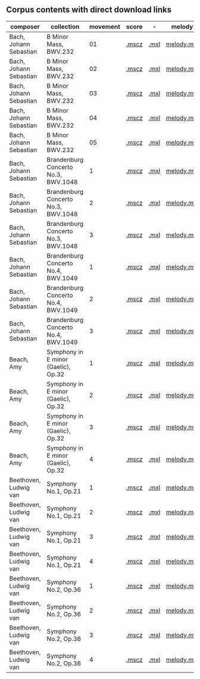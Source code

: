 ## Corpus contents with direct download links

|composer|collection|movement|score|-|melody|
|---|---|---|---|---|---|
Bach, Johann Sebastian|B Minor Mass, BWV.232|01|[.mscz](https://github.com/MarkGotham/Hauptstimme/raw/main/corpus//Bach,_Johann_Sebastian/B_Minor_Mass,_BWV.232/01)|[.mxl](https://github.com/MarkGotham/Hauptstimme/raw/main/corpus//Bach,_Johann_Sebastian/B_Minor_Mass,_BWV.232/01)|[melody.mxl](https://github.com/MarkGotham/Hauptstimme/raw/main/corpus//Bach,_Johann_Sebastian/B_Minor_Mass,_BWV.232/01)
Bach, Johann Sebastian|B Minor Mass, BWV.232|02|[.mscz](https://github.com/MarkGotham/Hauptstimme/raw/main/corpus//Bach,_Johann_Sebastian/B_Minor_Mass,_BWV.232/02)|[.mxl](https://github.com/MarkGotham/Hauptstimme/raw/main/corpus//Bach,_Johann_Sebastian/B_Minor_Mass,_BWV.232/02)|[melody.mxl](https://github.com/MarkGotham/Hauptstimme/raw/main/corpus//Bach,_Johann_Sebastian/B_Minor_Mass,_BWV.232/02)
Bach, Johann Sebastian|B Minor Mass, BWV.232|03|[.mscz](https://github.com/MarkGotham/Hauptstimme/raw/main/corpus//Bach,_Johann_Sebastian/B_Minor_Mass,_BWV.232/03)|[.mxl](https://github.com/MarkGotham/Hauptstimme/raw/main/corpus//Bach,_Johann_Sebastian/B_Minor_Mass,_BWV.232/03)|[melody.mxl](https://github.com/MarkGotham/Hauptstimme/raw/main/corpus//Bach,_Johann_Sebastian/B_Minor_Mass,_BWV.232/03)
Bach, Johann Sebastian|B Minor Mass, BWV.232|04|[.mscz](https://github.com/MarkGotham/Hauptstimme/raw/main/corpus//Bach,_Johann_Sebastian/B_Minor_Mass,_BWV.232/04)|[.mxl](https://github.com/MarkGotham/Hauptstimme/raw/main/corpus//Bach,_Johann_Sebastian/B_Minor_Mass,_BWV.232/04)|[melody.mxl](https://github.com/MarkGotham/Hauptstimme/raw/main/corpus//Bach,_Johann_Sebastian/B_Minor_Mass,_BWV.232/04)
Bach, Johann Sebastian|B Minor Mass, BWV.232|05|[.mscz](https://github.com/MarkGotham/Hauptstimme/raw/main/corpus//Bach,_Johann_Sebastian/B_Minor_Mass,_BWV.232/05)|[.mxl](https://github.com/MarkGotham/Hauptstimme/raw/main/corpus//Bach,_Johann_Sebastian/B_Minor_Mass,_BWV.232/05)|[melody.mxl](https://github.com/MarkGotham/Hauptstimme/raw/main/corpus//Bach,_Johann_Sebastian/B_Minor_Mass,_BWV.232/05)
Bach, Johann Sebastian|Brandenburg Concerto No.3, BWV.1048|1|[.mscz](https://github.com/MarkGotham/Hauptstimme/raw/main/corpus//Bach,_Johann_Sebastian/Brandenburg_Concerto_No.3,_BWV.1048/1)|[.mxl](https://github.com/MarkGotham/Hauptstimme/raw/main/corpus//Bach,_Johann_Sebastian/Brandenburg_Concerto_No.3,_BWV.1048/1)|[melody.mxl](https://github.com/MarkGotham/Hauptstimme/raw/main/corpus//Bach,_Johann_Sebastian/Brandenburg_Concerto_No.3,_BWV.1048/1)
Bach, Johann Sebastian|Brandenburg Concerto No.3, BWV.1048|2|[.mscz](https://github.com/MarkGotham/Hauptstimme/raw/main/corpus//Bach,_Johann_Sebastian/Brandenburg_Concerto_No.3,_BWV.1048/2)|[.mxl](https://github.com/MarkGotham/Hauptstimme/raw/main/corpus//Bach,_Johann_Sebastian/Brandenburg_Concerto_No.3,_BWV.1048/2)|[melody.mxl](https://github.com/MarkGotham/Hauptstimme/raw/main/corpus//Bach,_Johann_Sebastian/Brandenburg_Concerto_No.3,_BWV.1048/2)
Bach, Johann Sebastian|Brandenburg Concerto No.3, BWV.1048|3|[.mscz](https://github.com/MarkGotham/Hauptstimme/raw/main/corpus//Bach,_Johann_Sebastian/Brandenburg_Concerto_No.3,_BWV.1048/3)|[.mxl](https://github.com/MarkGotham/Hauptstimme/raw/main/corpus//Bach,_Johann_Sebastian/Brandenburg_Concerto_No.3,_BWV.1048/3)|[melody.mxl](https://github.com/MarkGotham/Hauptstimme/raw/main/corpus//Bach,_Johann_Sebastian/Brandenburg_Concerto_No.3,_BWV.1048/3)
Bach, Johann Sebastian|Brandenburg Concerto No.4, BWV.1049|1|[.mscz](https://github.com/MarkGotham/Hauptstimme/raw/main/corpus//Bach,_Johann_Sebastian/Brandenburg_Concerto_No.4,_BWV.1049/1)|[.mxl](https://github.com/MarkGotham/Hauptstimme/raw/main/corpus//Bach,_Johann_Sebastian/Brandenburg_Concerto_No.4,_BWV.1049/1)|[melody.mxl](https://github.com/MarkGotham/Hauptstimme/raw/main/corpus//Bach,_Johann_Sebastian/Brandenburg_Concerto_No.4,_BWV.1049/1)
Bach, Johann Sebastian|Brandenburg Concerto No.4, BWV.1049|2|[.mscz](https://github.com/MarkGotham/Hauptstimme/raw/main/corpus//Bach,_Johann_Sebastian/Brandenburg_Concerto_No.4,_BWV.1049/2)|[.mxl](https://github.com/MarkGotham/Hauptstimme/raw/main/corpus//Bach,_Johann_Sebastian/Brandenburg_Concerto_No.4,_BWV.1049/2)|[melody.mxl](https://github.com/MarkGotham/Hauptstimme/raw/main/corpus//Bach,_Johann_Sebastian/Brandenburg_Concerto_No.4,_BWV.1049/2)
Bach, Johann Sebastian|Brandenburg Concerto No.4, BWV.1049|3|[.mscz](https://github.com/MarkGotham/Hauptstimme/raw/main/corpus//Bach,_Johann_Sebastian/Brandenburg_Concerto_No.4,_BWV.1049/3)|[.mxl](https://github.com/MarkGotham/Hauptstimme/raw/main/corpus//Bach,_Johann_Sebastian/Brandenburg_Concerto_No.4,_BWV.1049/3)|[melody.mxl](https://github.com/MarkGotham/Hauptstimme/raw/main/corpus//Bach,_Johann_Sebastian/Brandenburg_Concerto_No.4,_BWV.1049/3)
Beach, Amy|Symphony in E minor (Gaelic), Op.32|1|[.mscz](https://github.com/MarkGotham/Hauptstimme/raw/main/corpus//Beach,_Amy/Symphony_in_E_minor_(Gaelic),_Op.32/1)|[.mxl](https://github.com/MarkGotham/Hauptstimme/raw/main/corpus//Beach,_Amy/Symphony_in_E_minor_(Gaelic),_Op.32/1)|[melody.mxl](https://github.com/MarkGotham/Hauptstimme/raw/main/corpus//Beach,_Amy/Symphony_in_E_minor_(Gaelic),_Op.32/1)
Beach, Amy|Symphony in E minor (Gaelic), Op.32|2|[.mscz](https://github.com/MarkGotham/Hauptstimme/raw/main/corpus//Beach,_Amy/Symphony_in_E_minor_(Gaelic),_Op.32/2)|[.mxl](https://github.com/MarkGotham/Hauptstimme/raw/main/corpus//Beach,_Amy/Symphony_in_E_minor_(Gaelic),_Op.32/2)|[melody.mxl](https://github.com/MarkGotham/Hauptstimme/raw/main/corpus//Beach,_Amy/Symphony_in_E_minor_(Gaelic),_Op.32/2)
Beach, Amy|Symphony in E minor (Gaelic), Op.32|3|[.mscz](https://github.com/MarkGotham/Hauptstimme/raw/main/corpus//Beach,_Amy/Symphony_in_E_minor_(Gaelic),_Op.32/3)|[.mxl](https://github.com/MarkGotham/Hauptstimme/raw/main/corpus//Beach,_Amy/Symphony_in_E_minor_(Gaelic),_Op.32/3)|[melody.mxl](https://github.com/MarkGotham/Hauptstimme/raw/main/corpus//Beach,_Amy/Symphony_in_E_minor_(Gaelic),_Op.32/3)
Beach, Amy|Symphony in E minor (Gaelic), Op.32|4|[.mscz](https://github.com/MarkGotham/Hauptstimme/raw/main/corpus//Beach,_Amy/Symphony_in_E_minor_(Gaelic),_Op.32/4)|[.mxl](https://github.com/MarkGotham/Hauptstimme/raw/main/corpus//Beach,_Amy/Symphony_in_E_minor_(Gaelic),_Op.32/4)|[melody.mxl](https://github.com/MarkGotham/Hauptstimme/raw/main/corpus//Beach,_Amy/Symphony_in_E_minor_(Gaelic),_Op.32/4)
Beethoven, Ludwig van|Symphony No.1, Op.21|1|[.mscz](https://github.com/MarkGotham/Hauptstimme/raw/main/corpus//Beethoven,_Ludwig_van/Symphony_No.1,_Op.21/1)|[.mxl](https://github.com/MarkGotham/Hauptstimme/raw/main/corpus//Beethoven,_Ludwig_van/Symphony_No.1,_Op.21/1)|[melody.mxl](https://github.com/MarkGotham/Hauptstimme/raw/main/corpus//Beethoven,_Ludwig_van/Symphony_No.1,_Op.21/1)
Beethoven, Ludwig van|Symphony No.1, Op.21|2|[.mscz](https://github.com/MarkGotham/Hauptstimme/raw/main/corpus//Beethoven,_Ludwig_van/Symphony_No.1,_Op.21/2)|[.mxl](https://github.com/MarkGotham/Hauptstimme/raw/main/corpus//Beethoven,_Ludwig_van/Symphony_No.1,_Op.21/2)|[melody.mxl](https://github.com/MarkGotham/Hauptstimme/raw/main/corpus//Beethoven,_Ludwig_van/Symphony_No.1,_Op.21/2)
Beethoven, Ludwig van|Symphony No.1, Op.21|3|[.mscz](https://github.com/MarkGotham/Hauptstimme/raw/main/corpus//Beethoven,_Ludwig_van/Symphony_No.1,_Op.21/3)|[.mxl](https://github.com/MarkGotham/Hauptstimme/raw/main/corpus//Beethoven,_Ludwig_van/Symphony_No.1,_Op.21/3)|[melody.mxl](https://github.com/MarkGotham/Hauptstimme/raw/main/corpus//Beethoven,_Ludwig_van/Symphony_No.1,_Op.21/3)
Beethoven, Ludwig van|Symphony No.1, Op.21|4|[.mscz](https://github.com/MarkGotham/Hauptstimme/raw/main/corpus//Beethoven,_Ludwig_van/Symphony_No.1,_Op.21/4)|[.mxl](https://github.com/MarkGotham/Hauptstimme/raw/main/corpus//Beethoven,_Ludwig_van/Symphony_No.1,_Op.21/4)|[melody.mxl](https://github.com/MarkGotham/Hauptstimme/raw/main/corpus//Beethoven,_Ludwig_van/Symphony_No.1,_Op.21/4)
Beethoven, Ludwig van|Symphony No.2, Op.36|1|[.mscz](https://github.com/MarkGotham/Hauptstimme/raw/main/corpus//Beethoven,_Ludwig_van/Symphony_No.2,_Op.36/1)|[.mxl](https://github.com/MarkGotham/Hauptstimme/raw/main/corpus//Beethoven,_Ludwig_van/Symphony_No.2,_Op.36/1)|[melody.mxl](https://github.com/MarkGotham/Hauptstimme/raw/main/corpus//Beethoven,_Ludwig_van/Symphony_No.2,_Op.36/1)
Beethoven, Ludwig van|Symphony No.2, Op.36|2|[.mscz](https://github.com/MarkGotham/Hauptstimme/raw/main/corpus//Beethoven,_Ludwig_van/Symphony_No.2,_Op.36/2)|[.mxl](https://github.com/MarkGotham/Hauptstimme/raw/main/corpus//Beethoven,_Ludwig_van/Symphony_No.2,_Op.36/2)|[melody.mxl](https://github.com/MarkGotham/Hauptstimme/raw/main/corpus//Beethoven,_Ludwig_van/Symphony_No.2,_Op.36/2)
Beethoven, Ludwig van|Symphony No.2, Op.36|3|[.mscz](https://github.com/MarkGotham/Hauptstimme/raw/main/corpus//Beethoven,_Ludwig_van/Symphony_No.2,_Op.36/3)|[.mxl](https://github.com/MarkGotham/Hauptstimme/raw/main/corpus//Beethoven,_Ludwig_van/Symphony_No.2,_Op.36/3)|[melody.mxl](https://github.com/MarkGotham/Hauptstimme/raw/main/corpus//Beethoven,_Ludwig_van/Symphony_No.2,_Op.36/3)
Beethoven, Ludwig van|Symphony No.2, Op.36|4|[.mscz](https://github.com/MarkGotham/Hauptstimme/raw/main/corpus//Beethoven,_Ludwig_van/Symphony_No.2,_Op.36/4)|[.mxl](https://github.com/MarkGotham/Hauptstimme/raw/main/corpus//Beethoven,_Ludwig_van/Symphony_No.2,_Op.36/4)|[melody.mxl](https://github.com/MarkGotham/Hauptstimme/raw/main/corpus//Beethoven,_Ludwig_van/Symphony_No.2,_Op.36/4)
